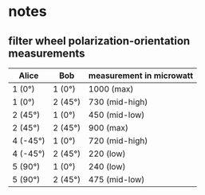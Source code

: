# notes

## filter wheel polarization-orientation measurements

| Alice    | Bob     | measurement in microwatt |
| ---      | ---     | ---                      |
| 1 (0°)   | 1 (0°)  | 1000 (max)               |
| 1 (0°)   | 2 (45°) | 730 (mid-high)           |
| 2 (45°)  | 1 (0°)  | 450 (mid-low)            |
| 2 (45°)  | 2 (45°) | 900 (max)                |
| 4 (-45°) | 1 (0°)  | 720 (mid-high)           |
| 4 (-45°) | 2 (45°) | 220 (low)                |
| 5 (90°)  | 1 (0°)  | 240 (low)                |
| 5 (90°)  | 2 (45°) | 475 (mid-low)            |
